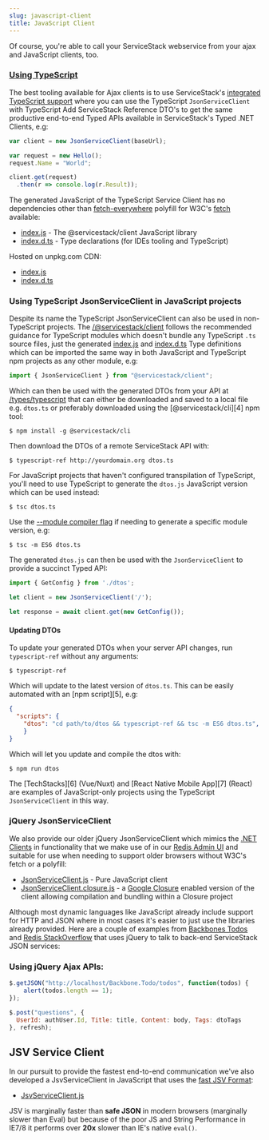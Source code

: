 ```yaml
---
slug: javascript-client
title: JavaScript Client
---
```


Of course, you're able to call your ServiceStack webservice from your 
ajax and JavaScript clients, too. 

### [Using TypeScript](/typescript-add-servicestack-reference#typescript-serviceclient)

The best tooling available for Ajax clients is to use ServiceStack's 
[integrated TypeScript support](/typescript-add-servicestack-reference) where
you can use the TypeScript `JsonServiceClient` with 
TypeScript Add ServiceStack Reference DTO's to get the same productive end-to-end
Typed APIs available in ServiceStack's Typed .NET Clients, e.g:

```ts
var client = new JsonServiceClient(baseUrl);

var request = new Hello();
request.Name = "World";

client.get(request)
  .then(r => console.log(r.Result));
```

The generated JavaScript of the TypeScript Service Client has no dependencies other than [fetch-everywhere](https://github.com/lucasfeliciano/fetch-everywhere) 
polyfill for W3C's [fetch](https://developer.mozilla.org/en-US/docs/Web/API/Fetch_API) available:

 - [index.js](https://github.com/ServiceStack/servicestack-client/blob/master/src/index.js) - The @servicestack/client JavaScript library
 - [index.d.ts](https://github.com/ServiceStack/servicestack-client/blob/master/src/index.d.ts) - Type declarations (for IDEs tooling and TypeScript)

Hosted on unpkg.com CDN:

 - [index.js](https://unpkg.com/@servicestack/client/src/index.js)
 - [index.d.ts](https://unpkg.com/@servicestack/client/src/index.d.ts)

### Using TypeScript JsonServiceClient in JavaScript projects

Despite its name the TypeScript JsonServiceClient can also be used in non-TypeScript projects. 
The [/@servicestack/client](https://www.npmjs.com/package/@servicestack/client) follows the recommended guidance for TypeScript modules which doesn't 
bundle any TypeScript `.ts` source files, just the generated [index.js](https://unpkg.com/@servicestack/client/src/index.js) and 
[index.d.ts](https://unpkg.com/@servicestack/client/src/index.d.ts) Type definitions which can be imported the same way in both JavaScript and TypeScript
npm projects as any other module, e.g:


```js
import { JsonServiceClient } from "@servicestack/client";
```

Which can then be used with the generated DTOs from your API at [/types/typescript](https://techstacks.io/types/typescript) that can either be downloaded
and saved to a local file e.g. `dtos.ts` or preferably downloaded using the [@servicestack/cli][4] npm tool:

    $ npm install -g @servicestack/cli

Then download the DTOs of a remote ServiceStack API with:

    $ typescript-ref http://yourdomain.org dtos.ts

For JavaScript projects that haven't configured transpilation of TypeScript, you'll need to use TypeScript to generate the `dtos.js` JavaScript version
which can be used instead:

    $ tsc dtos.ts 

Use the [--module compiler flag](https://www.typescriptlang.org/docs/handbook/compiler-options.html) if needing to generate a specific module version, e.g:

    $ tsc -m ES6 dtos.ts

The generated `dtos.js` can then be used with the `JsonServiceClient` to provide a succinct Typed API:

```js
import { GetConfig } from './dtos';

let client = new JsonServiceClient('/');

let response = await client.get(new GetConfig());
```

#### Updating DTOs

To update your generated DTOs when your server API changes, run `typescript-ref` without any arguments:

    $ typescript-ref 

Which will update to the latest version of `dtos.ts`. This can be easily automated with an [npm script][5], e.g:

```json
{
  "scripts": {
    "dtos": "cd path/to/dtos && typescript-ref && tsc -m ES6 dtos.ts",
    }
}
```

Which will let you update and compile the dtos with:

    $ npm run dtos

The [TechStacks][6] (Vue/Nuxt) and [React Native Mobile App][7] (React) are examples of JavaScript-only projects using the TypeScript `JsonServiceClient` in this way.


### jQuery JsonServiceClient

We also provide our older jQuery JsonServiceClient which mimics the [.NET Clients](/clients-overview) in functionality that we make use of in our [Redis Admin UI](http://www.servicestack.net/RedisAdminUI/AjaxClient/) and suitable for use when needing to support older browsers without W3C's fetch or a polyfill:

  - [JsonServiceClient.js](https://github.com/ServiceStack/ServiceStack/blob/v5.4/lib/js/JsonServiceClient.js) - Pure JavaScript client
  - [JsonServiceClient.closure.js](https://github.com/ServiceStack/ServiceStack/blob/v5.4/lib/js/JsonServiceClient.closure.js) - a [Google Closure](https://developers.google.com/closure/) enabled version of the client allowing compilation and bundling within a Closure project

Although most dynamic languages like JavaScript already include support for HTTP and JSON where in most cases it's easier to just use the libraries already provided. Here are a couple of examples from [Backbones Todos](http://todos.servicestack.net) and [Redis StackOverflow](http://redisstackoverflow.servicestack.net) that uses jQuery to talk to back-end ServiceStack JSON services:

### Using jQuery Ajax APIs:

```javascript
$.getJSON("http://localhost/Backbone.Todo/todos", function(todos) {
    alert(todos.length == 1);
});

$.post("questions", { 
  UserId: authUser.Id, Title: title, Content: body, Tags: dtoTags 
}, refresh);
```

## JSV Service Client

In our pursuit to provide the fastest end-to-end communication we've also developed a JsvServiceClient in JavaScript that uses the [fast JSV Format](https://github.com/ServiceStackV3/mythz_blog/blob/master/pages/176.md):  

  - [JsvServiceClient.js](https://github.com/ServiceStack/ServiceStack/tree/master/lib/js/JSV.js)

JSV is marginally faster than **safe JSON** in modern browsers (marginally slower than Eval) but because of the poor JS and String Performance in IE7/8 it performs over **20x** slower than IE's native `eval()`.